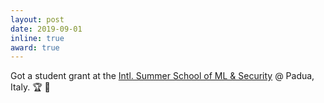 ```yaml
---
layout: post
date: 2019-09-01
inline: true
award: true
---
```


Got a student grant at the [Intl. Summer School of ML & Security](https://spritz.math.unipd.it/events/2019/PIU2019/PagesOutput/MLS/index.html) @ Padua, Italy. :trophy: :gift:
